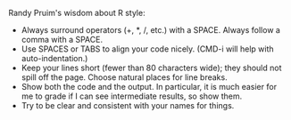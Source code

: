Randy Pruim's wisdom about R style:

- Always surround operators (+, *, /, etc.) with a SPACE.
Always follow a comma with a SPACE.
- Use SPACES or TABS to align your code nicely. (CMD-i will help with auto-indentation.)
- Keep your lines short (fewer than 80 characters wide); they should not spill off the page. Choose natural places for line breaks.
- Show both the code and the output. In particular, it is much easier for me to grade if I can see intermediate results, so show them.
- Try to be clear and consistent with your names for things.
